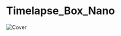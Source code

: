 # Timelapse_Box_Nano

![Cover](https://github.com/PaulLSTG/Timelapse_Box_Nano/edit/main/img/TimeLapseBoxNano.jpeg)
